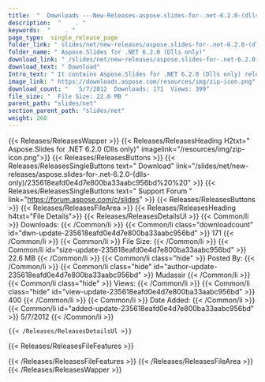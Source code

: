 ```yaml
---
title:  "  Downloads ---New-Releases-aspose.slides-for-.net-6.2.0-(dlls-only) . " 
description:  "    . " 
keywords:  "    . " 
page_type:  single_release_page
folder_link: " slides/net/new-releases/aspose.slides-for-.net-6.2.0-(dlls-only)/"
folder_name: " Aspose.Slides for .NET 6.2.0 (Dlls only)"
download_link: " /slides/net/new-releases/aspose.slides-for-.net-6.2.0-(dlls-only)/235618eafd0e4d7e800ba33aabc956bd"
download_text: " Download"
Intro_text: " It contains Aspose.Slides for .NET 6.2.0 (Dlls only) release."
image_link: " https://downloads.aspose.com/resources/img/zip-icon.png"
download_count: "   5/7/2012  Downloads: 171  Views: 399"
file_size: "  File Size: 22.6 MB "
parent_path: "slides/net"
section_parent_path: "slides/net"
weight: 260 
---
```


{{< Releases/ReleasesWapper >}}
  {{< Releases/ReleasesHeading H2txt=" Aspose.Slides for .NET 6.2.0 (Dlls only)" imagelink="/resources/img/zip-icon.png">}}
  {{< Releases/ReleasesButtons >}}
    {{< Releases/ReleasesSingleButtons text=" Download" link="/slides/net/new-releases/aspose.slides-for-.net-6.2.0-(dlls-only)/235618eafd0e4d7e800ba33aabc956bd%20%20" >}}
    {{< Releases/ReleasesSingleButtons text=" Support Forum " link="https://forum.aspose.com/c/slides" >}}
  {{< Releases/ReleasesButtons >}}
  {{< Releases/ReleasesFileArea >}}
    {{< Releases/ReleasesHeading h4txt="File Details">}}
    {{< Releases/ReleasesDetailsUl >}}
            {{< Common/li  >}} Downloads: {{< /Common/li >}} 
      {{< Common/li class="downloadcount" id="dwn-update-235618eafd0e4d7e800ba33aabc956bd" >}} 171 {{< /Common/li >}} 
      {{< Common/li  >}} File Size: {{< /Common/li >}} 
      {{< Common/li id="size-update-235618eafd0e4d7e800ba33aabc956bd" >}} 22.6 MB {{< /Common/li >}} 
      {{< Common/li  class="hide" >}} Posted By: {{< /Common/li >}} 
      {{< Common/li class="hide" id="author-update-235618eafd0e4d7e800ba33aabc956bd" >}} Mudassir {{< /Common/li >}} 
      {{< Common/li class="hide"  >}} Views: {{< /Common/li >}} 
      {{< Common/li class="hide" id="view-update-235618eafd0e4d7e800ba33aabc956bd" >}} 400 {{< /Common/li >}} 
      {{< Common/li  >}} Date Added: {{< /Common/li >}} 
      {{< Common/li id="added-update-235618eafd0e4d7e800ba33aabc956bd" >}} 5/7/2012 {{< /Common/li >}} 

    {{< /Releases/ReleasesDetailsUl >}}

  {{< Releases/ReleasesFileFeatures >}}
      
  {{< /Releases/ReleasesFileFeatures >}}
 {{< /Releases/ReleasesFileArea >}}
{{< /Releases/ReleasesWapper >}}


